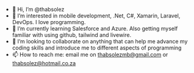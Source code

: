 - 👋 Hi, I’m @thabsolez
- 👀 I’m interested in mobile development, .Net, C#, Xamarin, Laravel, DevOps. I love programming.
- 🌱 I’m currently learning Salesforce and Azure. Also getting myself familiar with using github, tailwind and livewire.
- 💞️ I’m looking to collaborate on anything that can help me advance my coding skills and introduce me to different aspects of programming
- 📫 How to reach me: email me on thabsolezmb@gmail.com or thabsolez@hotmail.co.za

<!---
thabsolez/thabsolez is a ✨ special ✨ repository because its `README.md` (this file) appears on your GitHub profile.
You can click the Preview link to take a look at your changes.
--->
